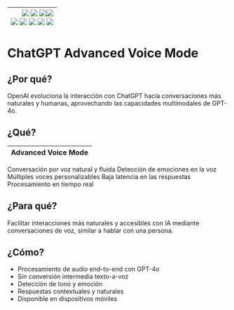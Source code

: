 <div align=right>

|[![](https://img.shields.io/badge/-Inicio-FFF?style=flat&logo=Emlakjet&logoColor=black)](/README.md) [![](https://img.shields.io/badge/-Introducción-FFF?style=flat&logo=abbrobotstudio&logoColor=black)](/documentos/intro.md) [![](https://img.shields.io/badge/-Panorámica-FFF?style=flat&logo=openstreetmap&logoColor=black)](/documentos/panoramica.md)[![](https://img.shields.io/badge/-Modelos_de_lenguaje-FFF?style=flat&logo=LiveChat&logoColor=black)](/documentos/LLMs.md)<br>  [![](https://img.shields.io/badge/-Prompts-FFF?style=flat&logo=Proton&logoColor=black)](/documentos/prompts/README.md) [![](https://img.shields.io/badge/-Ing,_de_prompts-FFF?style=flat&logo=googleearthengine&logoColor=black)](/documentos/ingenieriaDePrompts/README.md) [![](https://img.shields.io/badge/-Patrones-FFF?style=flat&logo=textpattern&logoColor=black)](/documentos/ingenieriaDePrompts/patrones/README.md) [![](https://img.shields.io/badge/8vP-FFF?style=flat&logo=v8&logoColor=black)](/documentos/prompts/mejoresPracticas/8virtudesDelPrompting.md) [![](https://img.shields.io/badge/-Casos_de_uso-FFF?style=flat&logo=gitbook&logoColor=black)](/documentos/casosDeUso/README.md)|
|-:|

</div>

# ChatGPT Advanced Voice Mode

## ¿Por qué?

OpenAI evoluciona la interacción con ChatGPT hacia conversaciones más naturales y humanas, aprovechando las capacidades multimodales de GPT-4o.

## ¿Qué?

|Advanced Voice Mode|
|-|
Conversación por voz natural y fluida
Detección de emociones en la voz
Múltiples voces personalizables
Baja latencia en las respuestas
Procesamiento en tiempo real

## ¿Para qué?

Facilitar interacciones más naturales y accesibles con IA mediante conversaciones de voz, similar a hablar con una persona.

## ¿Cómo?

- Procesamiento de audio end-to-end con GPT-4o
- Sin conversión intermedia texto-a-voz
- Detección de tono y emoción
- Respuestas contextuales y naturales
- Disponible en dispositivos móviles
